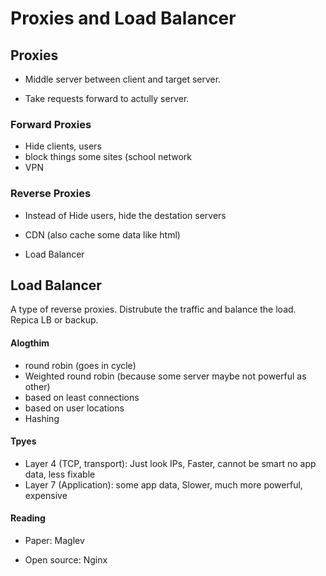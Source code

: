 # Proxies and Load Balancer



## Proxies

- Middle server between client and target server.

- Take requests forward to actully server. 

### Forward Proxies

- Hide clients, users
- block things some sites (school network
- VPN

### Reverse Proxies

- Instead of Hide users, hide the destation servers

- CDN (also cache some data like html)

- Load Balancer

    

## Load Balancer

A type of reverse proxies. Distrubute the traffic and balance the load. Repica LB or backup.

#### Alogthim

- round robin (goes in cycle)
- Weighted round robin (because some server maybe not powerful as other)
- based on least connections
- based on user locations
- Hashing

#### Tpyes

- Layer 4 (TCP, transport): Just look IPs, Faster, cannot be smart no app data, less fixable
- Layer 7 (Application): some app data, Slower, much more powerful, expensive

#### Reading

- Paper: Maglev

- Open source: Nginx